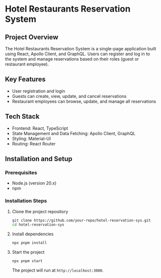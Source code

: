 # Hotel Restaurants Reservation System

## Project Overview
The Hotel Restaurants Reservation System is a single-page application built using React, Apollo Client, and GraphQL. 
Users can register and log in to the system and manage reservations based on their roles (guest or restaurant employee).

## Key Features
- User registration and login
- Guests can create, view, update, and cancel reservations
- Restaurant employees can browse, update, and manage all reservations

## Tech Stack
- Frontend: React, TypeScript
- State Management and Data Fetching: Apollo Client, GraphQL
- Styling: Material-UI
- Routing: React Router

## Installation and Setup

### Prerequisites
- Node.js (version 20.x)
- npm

### Installation Steps
1. Clone the project repository
    ```bash
    git clone https://github.com/your-repo/hotel-reservation-sys.git
    cd hotel-reservation-sys
    ```

2. Install dependencies
    ```bash
    npx pnpm install
    ```

3. Start the project
    ```bash
    npx pnpm start
    ```

    The project will run at `http://localhost:3000`.